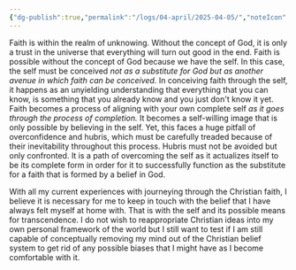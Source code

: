 ```yaml
---
{"dg-publish":true,"permalink":"/logs/04-april/2025-04-05/","noteIcon":"","created":"2025-04-05"}
---
```


Faith is within the realm of unknowing. Without the concept of God, it is only a trust in the universe that everything will turn out good in the end. Faith is possible without the concept of God because we have the self. In this case, the self must be conceived *not as a substitute for God but as another avenue in which faith can be conceived.* In conceiving faith through the self, it happens as an unyielding understanding that everything that you can know, is something that you already know and you just don't know it yet. Faith becomes a process of aligning with your own complete self *as it goes through the process of completion.* It becomes a self-willing image that is only possible by believing in the self. Yet, this faces a huge pitfall of overconfidence and hubris, which must be carefully treaded because of their inevitability throughout this process. Hubris must not be avoided but only confronted. It is a path of overcoming the self as it actualizes itself to be its complete form in order for it to successfully function as the substitute for a faith that is formed by a belief in God.

With all my current experiences with journeying through the Christian faith, I believe it is necessary for me to keep in touch with the belief that I have always felt myself at home with. That is with the self and its possible means for transcendence. I do not wish to reappropriate Christian ideas into my own personal framework of the world but I still want to test if I am still capable of conceptually removing my mind out of the Christian belief system to get rid of any possible biases that I might have as I become comfortable with it.
